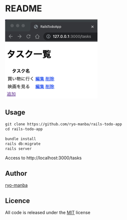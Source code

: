 # README

<img src="docs/todo.png" width="300">

## Usage
```
git clone https://github.com/ryo-manba/rails-todo-app
cd rails-todo-app

bundle install
rails db:migrate
rails server
```

Access to http://localhost:3000/tasks

## Author

[ryo-manba](https://twitter.com/ryo_manba)

## Licence

All code is released under the [MIT](https://github.com/ryo-manba/rails-todo-app/blob/main/LICENSE) license
